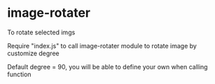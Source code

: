 # image-rotater
To rotate selected imgs

Require "index.js" to call image-rotater module to rotate image by customize degree

Default degree = 90, you will be able to define your own when calling function